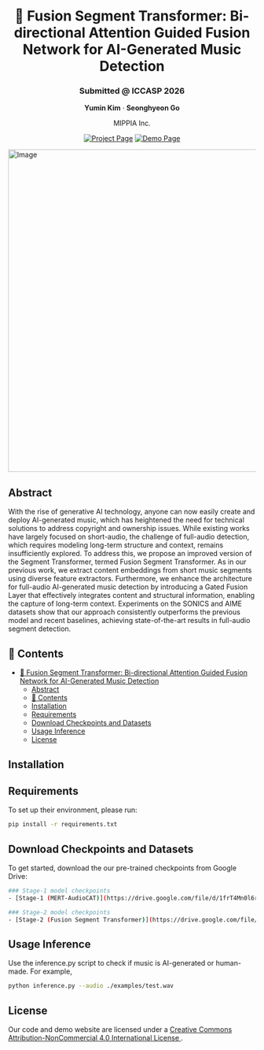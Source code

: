 <div align="center">

# 🎵 Fusion Segment Transformer: Bi-directional Attention Guided Fusion Network for AI-Generated Music Detection

<h3>Submitted @ ICCASP 2026</h3>

<p>
  <b>Yumin Kim</b> · <b>Seonghyeon Go</b>
</p>

<p>MIPPIA Inc.</p>

[![Project Page](https://img.shields.io/badge/Project-Website-blue)](https://mippia.github.io/ICASSP2026-FST/)
[![Demo Page](https://img.shields.io/badge/Demo-Page-red)](https://huggingface.co/spaces/mippia/AI-Music-Detection-FST)

</div>


<img width="2247" height="655" alt="Image" src="https://github.com/user-attachments/assets/2ec1b58a-0f61-40cd-969e-3061cdb7b74a" />

## Abstract
With the rise of generative AI technology, anyone can now easily create and deploy AI-generated music, which has heightened the need for technical solutions to address copyright and ownership issues. While existing works have largely focused on short-audio, the challenge of full-audio detection, which requires modeling long-term structure and context, remains insufficiently explored. To address this, we propose an improved version of the Segment Transformer, termed Fusion Segment Transformer. As in our previous work, we extract content embeddings from short music segments using diverse feature extractors. Furthermore, we enhance the architecture for full-audio AI-generated music detection by introducing a Gated Fusion Layer that effectively integrates content and structural information, enabling the capture of long-term context. Experiments on the SONICS and AIME datasets show that our approach consistently outperforms the previous model and recent baselines, achieving state-of-the-art results in full-audio segment detection. 

## 📖 Contents
- [🎵 Fusion Segment Transformer: Bi-directional Attention Guided Fusion Network for AI-Generated Music Detection](#-fusion-segment-transformer-bi-directional-attention-guided-fusion-network-for-ai-generated-music-detection)
  - [Abstract](#abstract)
  - [📖 Contents](#-contents)
  - [Installation](#installation)
  - [Requirements](#requirements)
  - [Download Checkpoints and Datasets](#download-checkpoints-and-datasets)
  - [Usage Inference](#usage-inference)
  - [License](#license)


## Installation

## Requirements
To set up their environment, please run:
```bash
pip install -r requirements.txt
```

## Download Checkpoints and Datasets
To get started, download the our pre-trained checkpoints from Google Drive:
```bash
### Stage-1 model checkpoints
- [Stage-1 (MERT-AudioCAT)](https://drive.google.com/file/d/1frT4Mn0l6rso407Sy3eWCKbZmgwuVceN/view?usp=sharing)

### Stage-2 model checkpoints
- [Stage-2 (Fusion Segment Transformer)](https://drive.google.com/file/d/1E_xPsosYWI4UjKT8XQCbZW4ILvsWnmda/view?usp=sharing)


```

## Usage Inference
Use the inference.py script to check if music is AI-generated or human-made. For example,

```bash
python inference.py --audio ./examples/test.wav
```

## License
Our code and demo website are licensed under a 
  <a href="https://creativecommons.org/licenses/by-nc/4.0/" 
     class="text-blue-500 hover:underline">
    Creative Commons Attribution-NonCommercial 4.0 International License
  </a>.
